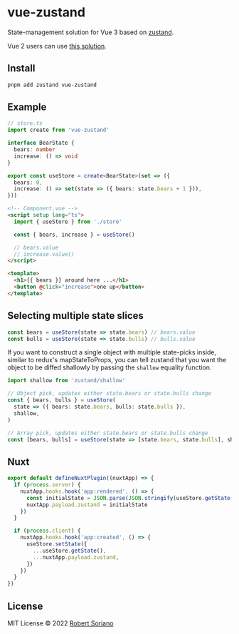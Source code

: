 # vue-zustand

State-management solution for Vue 3 based on [zustand](https://github.com/pmndrs/zustand).

Vue 2 users can use [this solution](https://gist.github.com/Zikoat/ec47ff3646f889d09f8c6d350e6060f6).

## Install

```sh
pnpm add zustand vue-zustand
```

## Example

```ts
// store.ts
import create from 'vue-zustand'

interface BearState {
  bears: number
  increase: () => void
}

export const useStore = create<BearState>(set => ({
  bears: 0,
  increase: () => set(state => ({ bears: state.bears + 1 })),
}))
```

```html
<!-- Component.vue -->
<script setup lang="ts">
  import { useStore } from './store'

  const { bears, increase } = useStore()

  // bears.value
  // increase.value()
</script>

<template>
  <h1>{{ bears }} around here ...</h1>
  <button @click="increase">one up</button>
</template>
```

## Selecting multiple state slices

```ts
const bears = useStore(state => state.bears) // bears.value
const bulls = useStore(state => state.bulls) // bulls.value
```

If you want to construct a single object with multiple state-picks inside, similar to redux's mapStateToProps, you can tell zustand that you want the object to be diffed shallowly by passing the `shallow` equality function.

```ts
import shallow from 'zustand/shallow'

// Object pick, updates either state.bears or state.bulls change
const { bears, bulls } = useStore(
  state => ({ bears: state.bears, bulls: state.bulls }),
  shallow,
)

// Array pick, updates either state.bears or state.bulls change
const [bears, bulls] = useStore(state => [state.bears, state.bulls], shallow)
```

## Nuxt

```ts
export default defineNuxtPlugin((nuxtApp) => {
  if (process.server) {
    nuxtApp.hooks.hook('app:rendered', () => {
      const initialState = JSON.parse(JSON.stringify(useStore.getState()))
      nuxtApp.payload.zustand = initialState
    })
  }

  if (process.client) {
    nuxtApp.hooks.hook('app:created', () => {
      useStore.setState({
        ...useStore.getState(),
        ...nuxtApp.payload.zustand,
      })
    })
  }
})
```

## License

MIT License © 2022 [Robert Soriano](https://github.com/wobsoriano)
